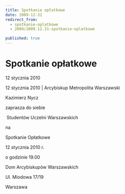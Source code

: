 ```yaml
---
title: Spotkanie opłatkowe
date: 2009-12-31
redirect_from: 
  - spotkanie-oplatkowe
  - 2009/2009.12.31-spotkanie-oplatkowe

published: true
---
```




# Spotkanie opłatkowe

<time>12 stycznia 2010</time>

12 stycznia 2010 | Arcybiskup Metropolita Warszawski

Kazimierz Nycz 

zaprasza do siebie 

&nbsp;Studentów Uczelni Warszawskich 

na &nbsp;

Spotkanie Opłatkowe 

12 stycznia 2010 r.

o godzinie 19.00 
&nbsp;
&nbsp;
&nbsp;

Dom Arcybiskupów Warszawskich

Ul. Miodowa 17/19

Warszawa 


<!--{{json:{"created_date":"2009-12-31 10:18:50","publish_down":"0000-00-00 00:00:00","id":"836"}}}-->